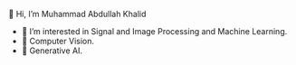 👋 Hi, I’m Muhammad Abdullah Khalid
- 👀 I’m interested in Signal and Image Processing and Machine Learning.
- 👀 Computer Vision. 
- 👀 Generative AI.
<!---
makhalid1999/makhalid1999 is a ✨ special ✨ repository because its `README.md` (this file) appears on your GitHub profile.
You can click the Preview link to take a look at your changes.
--->
